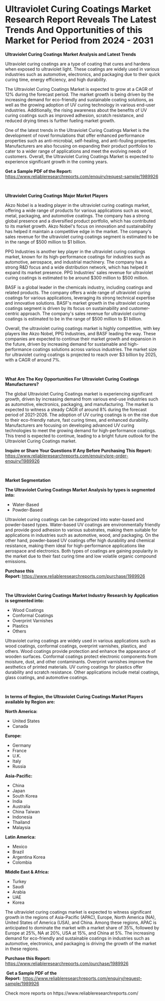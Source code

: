 <p><h1>Ultraviolet Curing Coatings Market Research Report Reveals The Latest Trends And Opportunities of this Market for Period from 2024 - 2031</h1></p><p><strong>Ultraviolet Curing Coatings Market Analysis and Latest Trends</strong></p>
<p><p>Ultraviolet curing coatings are a type of coating that cures and hardens when exposed to ultraviolet light. These coatings are widely used in various industries such as automotive, electronics, and packaging due to their quick curing time, energy efficiency, and high durability.</p><p>The Ultraviolet Curing Coatings Market is expected to grow at a CAGR of 12% during the forecast period. The market growth is being driven by the increasing demand for eco-friendly and sustainable coating solutions, as well as the growing adoption of UV curing technology in various end-user industries. Additionally, the rising awareness about the benefits of UV curing coatings such as improved adhesion, scratch resistance, and reduced drying times is further fueling market growth.</p><p>One of the latest trends in the Ultraviolet Curing Coatings Market is the development of novel formulations that offer enhanced performance properties such as anti-microbial, self-healing, and anti-fouling properties. Manufacturers are also focusing on expanding their product portfolios to cater to a wider range of applications and meet the evolving needs of customers. Overall, the Ultraviolet Curing Coatings Market is expected to experience significant growth in the coming years.</p></p>
<p><strong>Get a Sample PDF of the Report:&nbsp;</strong> <a href="https://www.reliableresearchreports.com/enquiry/request-sample/1989926">https://www.reliableresearchreports.com/enquiry/request-sample/1989926</a></p>
<p>&nbsp;</p>
<p><strong>Ultraviolet Curing Coatings Major Market Players</strong></p>
<p><p>Akzo Nobel is a leading player in the ultraviolet curing coatings market, offering a wide range of products for various applications such as wood, metal, packaging, and automotive coatings. The company has a strong global presence and a diversified product portfolio, which has contributed to its market growth. Akzo Nobel's focus on innovation and sustainability has helped it maintain a competitive edge in the market. The company's sales revenue for the ultraviolet curing coatings segment is estimated to be in the range of $500 million to $1 billion.</p><p>PPG Industries is another key player in the ultraviolet curing coatings market, known for its high-performance coatings for industries such as automotive, aerospace, and industrial machinery. The company has a strong R&D focus and a wide distribution network, which has helped it expand its market presence. PPG Industries' sales revenue for ultraviolet curing coatings is estimated to be around $300 million to $500 million.</p><p>BASF is a global leader in the chemicals industry, including coatings and related products. The company offers a wide range of ultraviolet curing coatings for various applications, leveraging its strong technical expertise and innovative solutions. BASF's market growth in the ultraviolet curing coatings segment is driven by its focus on sustainability and customer-centric approach. The company's sales revenue for ultraviolet curing coatings is estimated to be in the range of $500 million to $1 billion.</p><p>Overall, the ultraviolet curing coatings market is highly competitive, with key players like Akzo Nobel, PPG Industries, and BASF leading the way. These companies are expected to continue their market growth and expansion in the future, driven by increasing demand for sustainable and high-performance coatings solutions across various industries. The market size for ultraviolet curing coatings is projected to reach over $3 billion by 2025, with a CAGR of around 7%.</p></p>
<p>&nbsp;</p>
<p><strong>What Are The Key Opportunities For Ultraviolet Curing Coatings Manufacturers?</strong></p>
<p><p>The global Ultraviolet Curing Coatings market is experiencing significant growth, driven by increasing demand from various end-use industries such as automotive, electronics, packaging, and manufacturing. The market is expected to witness a steady CAGR of around 8% during the forecast period of 2021-2026. The adoption of UV curing coatings is on the rise due to their eco-friendly nature, fast curing times, and enhanced durability. Manufacturers are focusing on developing advanced UV curing technologies to meet the growing demand for high-performance coatings. This trend is expected to continue, leading to a bright future outlook for the Ultraviolet Curing Coatings market.</p></p>
<p><strong>Inquire or Share Your Questions If Any Before Purchasing This Report:</strong> <a href="https://www.reliableresearchreports.com/enquiry/pre-order-enquiry/1989926">https://www.reliableresearchreports.com/enquiry/pre-order-enquiry/1989926</a></p>
<p>&nbsp;</p>
<p><strong>Market Segmentation</strong></p>
<p><strong>The Ultraviolet Curing Coatings Market Analysis by types is segmented into:</strong></p>
<p><ul><li>Water-Based</li><li>Powder-Based</li></ul></p>
<p><p>Ultraviolet curing coatings can be categorized into water-based and powder-based types. Water-based UV coatings are environmentally friendly and provide good adhesion to various substrates, making them suitable for applications in industries such as automotive, wood, and packaging. On the other hand, powder-based UV coatings offer high durability and chemical resistance, making them ideal for high-performance applications like aerospace and electronics. Both types of coatings are gaining popularity in the market due to their fast curing time and low volatile organic compound emissions.</p></p>
<p><strong>Purchase this Report:&nbsp;</strong><a href="https://www.reliableresearchreports.com/purchase/1989926">https://www.reliableresearchreports.com/purchase/1989926</a></p>
<p>&nbsp;</p>
<p><strong>The Ultraviolet Curing Coatings Market Industry Research by Application is segmented into:</strong></p>
<p><ul><li>Wood Coatings</li><li>Conformal Coatings</li><li>Overprint Varnishes</li><li>Plastics</li><li>Others</li></ul></p>
<p><p>Ultraviolet curing coatings are widely used in various applications such as wood coatings, conformal coatings, overprint varnishes, plastics, and others. Wood coatings provide protection and enhance the appearance of wooden surfaces. Conformal coatings protect electronic components from moisture, dust, and other contaminants. Overprint varnishes improve the aesthetics of printed materials. UV curing coatings for plastics offer durability and scratch resistance. Other applications include metal coatings, glass coatings, and automotive coatings.</p></p>
<p>&nbsp;</p>
<p><strong>In terms of Region, the Ultraviolet Curing Coatings Market Players available by Region are:</strong></p>
<p>
    <p> <strong> North America: </strong>
        <ul>
            <li>United States</li>
            <li>Canada</li>
        </ul>
        </p> 
    <p> <strong> Europe: </strong>
        <ul>
            <li>Germany</li>
            <li>France</li>
            <li>U.K.</li>
            <li>Italy</li>
            <li>Russia</li>
        </ul>
        </p> 
    <p> <strong> Asia-Pacific: </strong>
        <ul>
            <li>China</li>
            <li>Japan</li>
            <li>South Korea</li>
            <li>India</li>
            <li>Australia</li>
            <li>China Taiwan</li>
            <li>Indonesia</li>
            <li>Thailand</li>
            <li>Malaysia</li>
        </ul>
        </p> 
    <p> <strong> Latin America: </strong>
        <ul>
            <li>Mexico</li>
            <li>Brazil</li>
            <li>Argentina Korea</li>
            <li>Colombia</li>
        </ul>
        </p> 
    <p> <strong> Middle East & Africa: </strong>
        <ul>
            <li>Turkey</li>
            <li>Saudi</li>
            <li>Arabia</li>
            <li>UAE</li>
            <li>Korea</li>
        </ul>
    </p>
    </p>
<p><p>The ultraviolet curing coatings market is expected to witness significant growth in the regions of Asia-Pacific (APAC), Europe, North America (NA), United States of America (USA), and China. Among these regions, APAC is anticipated to dominate the market with a market share of 35%, followed by Europe at 25%, NA at 20%, USA at 15%, and China at 5%. The increasing demand for eco-friendly and sustainable coatings in industries such as automotive, electronics, and packaging is driving the growth of the market in these regions.</p></p>
<p><strong>Purchase this Report: </strong><a href="https://www.reliableresearchreports.com/purchase/1989926">https://www.reliableresearchreports.com/purchase/1989926</a></p>
<p>&nbsp;<strong>Get a Sample PDF of the Report:&nbsp;&nbsp;</strong><a href="https://www.reliableresearchreports.com/enquiry/request-sample/1989926">https://www.reliableresearchreports.com/enquiry/request-sample/1989926</a></p>
<p><strong></strong></p>
<p>Check more reports on https://www.reliableresearchreports.com/</p>